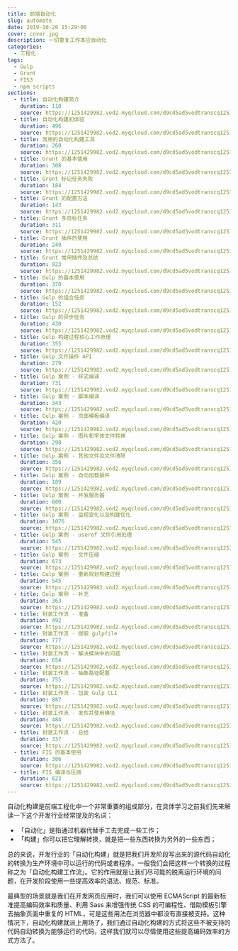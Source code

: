 ```yaml
---
title: 前端自动化
slug: automate
date: 2019-10-20 15:29:00
cover: cover.jpg
description: 一切重复工作本应自动化
categories:
  - 工程化
tags:
  - Gulp
  - Grunt
  - FIS3
  - npm scripts
sections:
  - title: 自动化构建简介
    duration: 110
    source: https://1251429982.vod2.myqcloud.com/d9cd5ad5vodtranscq1251429982/9a4e91f45285890797461910068/v.f240.m3u8
  - title: 自动化构建初体验
    duration: 496
    source: https://1251429982.vod2.myqcloud.com/d9cd5ad5vodtranscq1251429982/d1ac5c285285890797591878395/v.f240.m3u8
  - title: 常用的自动化构建工具
    duration: 260
    source: https://1251429982.vod2.myqcloud.com/d9cd5ad5vodtranscq1251429982/5d58592e5285890797593236001/v.f240.m3u8
  - title: Grunt 的基本使用
    duration: 308
    source: https://1251429982.vod2.myqcloud.com/d9cd5ad5vodtranscq1251429982/3fd809e35285890797460387967/v.f240.m3u8
  - title: Grunt 标记任务失败
    duration: 184
    source: https://1251429982.vod2.myqcloud.com/d9cd5ad5vodtranscq1251429982/01d1df355285890797547814430/v.f240.m3u8
  - title: Grunt 的配置方法
    duration: 143
    source: https://1251429982.vod2.myqcloud.com/d9cd5ad5vodtranscq1251429982/9a4e922f5285890797461910081/v.f240.m3u8
  - title: Grunt 多目标任务
    duration: 311
    source: https://1251429982.vod2.myqcloud.com/d9cd5ad5vodtranscq1251429982/026327c75285890797547895286/v.f240.m3u8
  - title: Grunt 插件的使用
    duration: 249
    source: https://1251429982.vod2.myqcloud.com/d9cd5ad5vodtranscq1251429982/0ba2e5545285890797592028630/v.f240.m3u8
  - title: Grunt 常用插件及总结
    duration: 923
    source: https://1251429982.vod2.myqcloud.com/d9cd5ad5vodtranscq1251429982/3fd80a225285890797460387984/v.f240.m3u8
  - title: Gulp 的基本使用
    duration: 370
    source: https://1251429982.vod2.myqcloud.com/d9cd5ad5vodtranscq1251429982/5d4773be5285890797593228664/v.f240.m3u8
  - title: Gulp 的组合任务
    duration: 152
    source: https://1251429982.vod2.myqcloud.com/d9cd5ad5vodtranscq1251429982/026330435285890797547895480/v.f240.m3u8
  - title: Gulp 的异步任务
    duration: 430
    source: https://1251429982.vod2.myqcloud.com/d9cd5ad5vodtranscq1251429982/764246725285890797590210781/v.f240.m3u8
  - title: Gulp 构建过程核心工作原理
    duration: 355
    source: https://1251429982.vod2.myqcloud.com/d9cd5ad5vodtranscq1251429982/3fd86f305285890797460388002/v.f240.m3u8
  - title: Gulp 文件操作 API
    duration: 279
    source: https://1251429982.vod2.myqcloud.com/d9cd5ad5vodtranscq1251429982/7642b9315285890797590211176/v.f240.m3u8
  - title: Gulp 案例 - 样式编译
    duration: 731
    source: https://1251429982.vod2.myqcloud.com/d9cd5ad5vodtranscq1251429982/3fd86f335285890797460388005/v.f240.m3u8
  - title: Gulp 案例 - 脚本编译
    duration: 343
    source: https://1251429982.vod2.myqcloud.com/d9cd5ad5vodtranscq1251429982/5db1d5a65285890797593284697/v.f240.m3u8
  - title: Gulp 案例 - 页面模板编译
    duration: 420
    source: https://1251429982.vod2.myqcloud.com/d9cd5ad5vodtranscq1251429982/0b9165955285890797592019901/v.f240.m3u8
  - title: Gulp 案例 - 图片和字体文件转换
    duration: 298
    source: https://1251429982.vod2.myqcloud.com/d9cd5ad5vodtranscq1251429982/d422773f5285890797591992614/v.f240.m3u8
  - title: Gulp 案例 - 其他文件及文件清除
    duration: 356
    source: https://1251429982.vod2.myqcloud.com/d9cd5ad5vodtranscq1251429982/5d559f8e5285890797593231105/v.f240.m3u8
  - title: Gulp 案例 - 自动加载插件
    duration: 189
    source: https://1251429982.vod2.myqcloud.com/d9cd5ad5vodtranscq1251429982/0b9e866d5285890797592020721/v.f240.m3u8
  - title: Gulp 案例 - 开发服务器
    duration: 600
    source: https://1251429982.vod2.myqcloud.com/d9cd5ad5vodtranscq1251429982/3fd86f715285890797460388021/v.f240.m3u8
  - title: Gulp 案例 - 监视变化以及构建优化
    duration: 1076
    source: https://1251429982.vod2.myqcloud.com/d9cd5ad5vodtranscq1251429982/9a4e958b5285890797461910113/v.f240.m3u8
  - title: Gulp 案例 - useref 文件引用处理
    duration: 545
    source: https://1251429982.vod2.myqcloud.com/d9cd5ad5vodtranscq1251429982/01d267565285890797547815331/v.f240.m3u8
  - title: Gulp 案例 - 文件压缩
    duration: 673
    source: https://1251429982.vod2.myqcloud.com/d9cd5ad5vodtranscq1251429982/0263afe25285890797547896181/v.f240.m3u8
  - title: Gulp 案例 - 重新规划构建过程
    duration: 545
    source: https://1251429982.vod2.myqcloud.com/d9cd5ad5vodtranscq1251429982/d42407a35285890797591995156/v.f240.m3u8
  - title: Gulp 案例 - 补充
    duration: 363
    source: https://1251429982.vod2.myqcloud.com/d9cd5ad5vodtranscq1251429982/5f75ad995285890797593303674/v.f240.m3u8
  - title: 封装工作流 - 准备
    duration: 492
    source: https://1251429982.vod2.myqcloud.com/d9cd5ad5vodtranscq1251429982/d4241cc65285890797591995645/v.f240.m3u8
  - title: 封装工作流 - 提取 gulpfile
    duration: 777
    source: https://1251429982.vod2.myqcloud.com/d9cd5ad5vodtranscq1251429982/3fd86fd85285890797460388055/v.f240.m3u8
  - title: 封装工作流 - 解决模块中的问题
    duration: 654
    source: https://1251429982.vod2.myqcloud.com/d9cd5ad5vodtranscq1251429982/0c1f57a05285890797592094495/v.f240.m3u8
  - title: 封装工作流 - 抽象路径配置
    duration: 755
    source: https://1251429982.vod2.myqcloud.com/d9cd5ad5vodtranscq1251429982/9a4e95d05285890797461910136/v.f240.m3u8
  - title: 封装工作流 - 包装 Gulp CLI
    duration: 887
    source: https://1251429982.vod2.myqcloud.com/d9cd5ad5vodtranscq1251429982/3fd86ffd5285890797460388069/v.f240.m3u8
  - title: 封装工作流 - 发布并使用模块
    duration: 484
    source: https://1251429982.vod2.myqcloud.com/d9cd5ad5vodtranscq1251429982/9a4e95f15285890797461910146/v.f240.m3u8
  - title: 封装工作流 - 总结
    duration: 337
    source: https://1251429982.vod2.myqcloud.com/d9cd5ad5vodtranscq1251429982/01d2e6915285890797547816001/v.f240.m3u8
  - title: FIS 的基本使用
    duration: 386
    source: https://1251429982.vod2.myqcloud.com/d9cd5ad5vodtranscq1251429982/0dd33bd45285890797592107173/v.f240.m3u8
  - title: FIS 编译与压缩
    duration: 623
    source: https://1251429982.vod2.myqcloud.com/d9cd5ad5vodtranscq1251429982/5dc2bb9e5285890797593292078/v.f240.m3u8
---
```


自动化构建是前端工程化中一个非常重要的组成部分，在具体学习之前我们先来解读一下这个开发行业经常提及的名词：

- 「自动化」是指通过机器代替手工去完成一些工作；
- 「构建」你可以把它理解转换，就是把一些东西转换为另外的一些东西；

总的来说，开发行业的「自动化构建」就是把我们开发阶段写出来的源代码自动化的转换为生产环境中可以运行的代码或者程序。一般我们会把这样一个转换的过程称之为「自动化构建工作流」。它的作用就是让我们尽可能的脱离运行环境的问题，在开发阶段使用一些提高效率的语法、规范、标准。

最典型的场景就是我们在开发网页应用时，我们可以使用 ECMAScript 的最新标准提高编码效率和质量、利用 Sass 来增强传统 CSS 的可编程性、借助模板引擎去抽象页面中重复的 HTML，可是这些用法在浏览器中都没有直接被支持。这种情况下，自动化构建就派上用场了，我们通过自动化构建的方式将这些不被支持的代码自动转换为能够运行的代码，这样我们就可以尽情使用这些提高编码效率的方式方法了。
